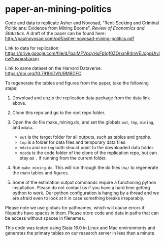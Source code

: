 # paper-an-mining-politics

Code and data to replicate Asher and Novosad, "Rent-Seeking and Criminal Politicians:
Evidence from Mining Booms", <i>Review of Economics and Statistics</i>. A draft of the paper can be found here: http://paulnovosad.com/pdf/asher-novosad-mining-politics.pdf

Link to data for replication: https://drive.google.com/file/d/1oaiMFVpcyHuFb1qf0ZOrxmR4mVEJoppU/view?usp=sharing

Link to same dataset on the Harvard Dataverse:
https://doi.org/10.7910/DVN/BMBDFC

To regenerate the tables and figures from the paper, take the
following steps:

1. Download and unzip the replication data package from the data link above.

2. Clone this repo and go to the root repo folder.

3. Open the do file make_mining.do, and set the globals `out`,
   `tmp`, `mining`, and `mdata`.
   * `out` is the target folder for all outputs, such as tables
   and graphs. 
   * `tmp` is a folder for data files and
   temporary data files.
   * `mdata` and `mining` both should point to the downloaded data folder. 
   * `mcode` is the code folder of the clone of the replication repo, but can stay as `.` if running from the current folder.

4. Run `make_mining.do`.  This will run through  the
  do files in`a/` to regenerate the main tables and figures.

5. Some of the estimation output commands require a functioning python installation. Please do not contact us if you have a hard time getting python to work. Our python configuration is hanging by a thread and we are afraid even to look at it in case something breaks irreparably.
   
Please note we use globals for pathnames, which will cause errors if
   filepaths have spaces in them. Please store code and data in paths
   that can be access without spaces in filenames.
   
This code was tested using Stata 16.0 in Linux and Mac environments and generates the primary tables on our research server in less than a minute.
